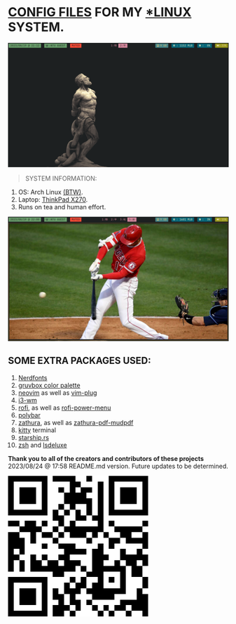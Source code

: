 # [CONFIG FILES](https://en.wikipedia.org/wiki/Configuration_file#Unix_and_Unix-like_operating_systems) FOR MY [*LINUX](https://en.wikipedia.org/wiki/GNU/Linux_naming_controversy) SYSTEM.

![Desktop screenshot](./Photos/2023-08-19-21:12:58.png)

> SYSTEM INFORMATION:
1. OS: Arch Linux [(BTW)](https://archlinux.org/).
2. Laptop: [ThinkPad X270](https://www.lenovo.com/lt/lt/laptops/thinkpad/x-series/ThinkPad-X270/p/22TP2TX2700?orgRef=https%253A%252F%252Fwww.google.com%252F).
3. Runs on tea and human effort.

![Ohtani swings](./Photos/2023-08-19-22:00:38.png)

## SOME EXTRA PACKAGES USED:

1. [Nerdfonts](https://github.com/ryanoasis/nerd-fonts)
2. [gruvbox color palette](https://github.com/morhetz/gruvbox)
3. [neovim](https://github.com/neovim/neovim) as well as [vim-plug](https://github.com/junegunn/vim-plug)
4. [i3-wm](https://github.com/i3/i3)
5. [rofi](https://github.com/davatorium/rofi), as well as [rofi-power-menu](https://github.com/jluttine/rofi-power-menu/blob/master/rofi-power-menu)
6. [polybar](https://github.com/polybar/polybar)
7. [zathura](https://github.com/pwmt/zathura), as well as [zathura-pdf-mudpdf](https://github.com/pwmt/zathura-pdf-mupdf)
8. [kitty](https://github.com/kovidgoyal/kitty) terminal
9. [starship.rs](https://github.com/starship/starship)
10. [zsh](https://www.zsh.org/) and [lsdeluxe](https://github.com/lsd-rs/lsd)

**Thank you to all of the creators and contributors of these projects**
2023/08/24 @ 17:58 README.md version. Future updates to be determined.

![surprise69](./Photos/supris69-400.png)
